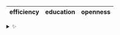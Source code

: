 | efficiency | education | openness |
| :--------: | :-------: | :------: |

<details>
  <summary>✨</summary>
  These words are chosen at random each day. New words will appear here tomorrow morning.
</details>